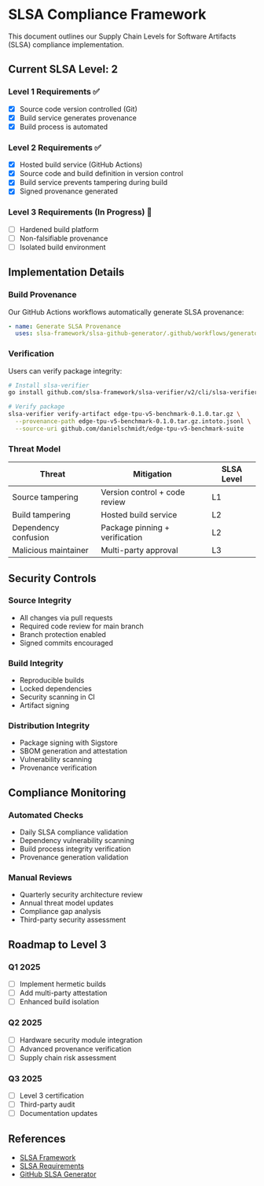# SLSA Compliance Framework

This document outlines our Supply Chain Levels for Software Artifacts (SLSA) compliance implementation.

## Current SLSA Level: 2

### Level 1 Requirements ✅
- [x] Source code version controlled (Git)
- [x] Build service generates provenance
- [x] Build process is automated

### Level 2 Requirements ✅  
- [x] Hosted build service (GitHub Actions)
- [x] Source code and build definition in version control
- [x] Build service prevents tampering during build
- [x] Signed provenance generated

### Level 3 Requirements (In Progress) 🔄
- [ ] Hardened build platform
- [ ] Non-falsifiable provenance
- [ ] Isolated build environment

## Implementation Details

### Build Provenance
Our GitHub Actions workflows automatically generate SLSA provenance:

```yaml
- name: Generate SLSA Provenance
  uses: slsa-framework/slsa-github-generator/.github/workflows/generator_generic_slsa3.yml@v1.5.0
```

### Verification
Users can verify package integrity:

```bash
# Install slsa-verifier
go install github.com/slsa-framework/slsa-verifier/v2/cli/slsa-verifier@latest

# Verify package
slsa-verifier verify-artifact edge-tpu-v5-benchmark-0.1.0.tar.gz \
  --provenance-path edge-tpu-v5-benchmark-0.1.0.tar.gz.intoto.jsonl \
  --source-uri github.com/danielschmidt/edge-tpu-v5-benchmark-suite
```

### Threat Model

| Threat | Mitigation | SLSA Level |
|--------|------------|------------|
| Source tampering | Version control + code review | L1 |
| Build tampering | Hosted build service | L2 |
| Dependency confusion | Package pinning + verification | L2 |
| Malicious maintainer | Multi-party approval | L3 |

## Security Controls

### Source Integrity
- All changes via pull requests
- Required code review for main branch
- Branch protection enabled
- Signed commits encouraged

### Build Integrity  
- Reproducible builds
- Locked dependencies
- Security scanning in CI
- Artifact signing

### Distribution Integrity
- Package signing with Sigstore
- SBOM generation and attestation
- Vulnerability scanning
- Provenance verification

## Compliance Monitoring

### Automated Checks
- Daily SLSA compliance validation
- Dependency vulnerability scanning
- Build process integrity verification
- Provenance generation validation

### Manual Reviews
- Quarterly security architecture review
- Annual threat model updates
- Compliance gap analysis
- Third-party security assessment

## Roadmap to Level 3

### Q1 2025
- [ ] Implement hermetic builds
- [ ] Add multi-party attestation
- [ ] Enhanced build isolation

### Q2 2025  
- [ ] Hardware security module integration
- [ ] Advanced provenance verification
- [ ] Supply chain risk assessment

### Q3 2025
- [ ] Level 3 certification
- [ ] Third-party audit
- [ ] Documentation updates

## References
- [SLSA Framework](https://slsa.dev/)
- [SLSA Requirements](https://slsa.dev/requirements)
- [GitHub SLSA Generator](https://github.com/slsa-framework/slsa-github-generator)